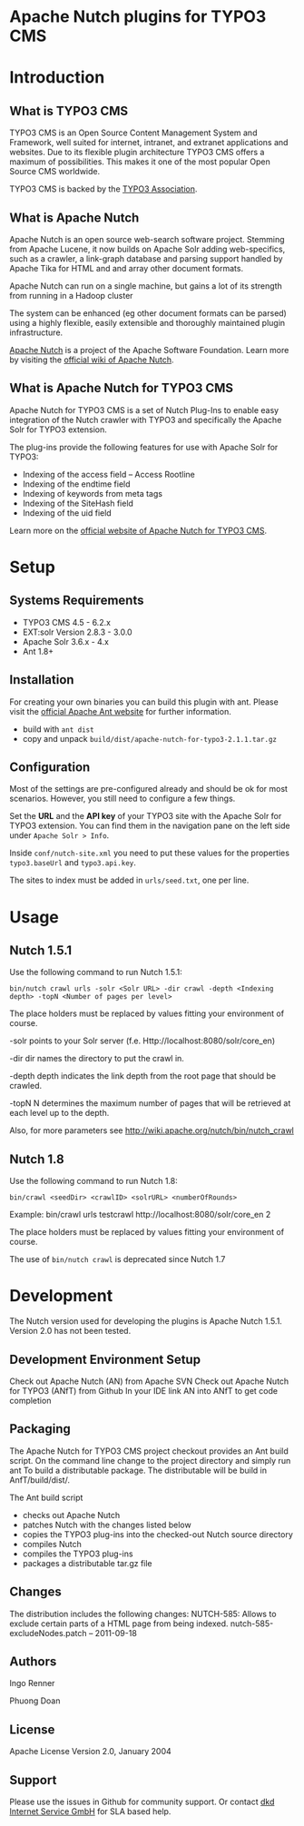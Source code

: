 Apache Nutch plugins for TYPO3 CMS
===============

# Introduction

## What is TYPO3 CMS

TYPO3 CMS is an Open Source Content Management System and Framework, well suited for internet, intranet, and extranet applications and websites. 
Due to its flexible plugin architecture TYPO3 CMS offers a maximum of possibilities. 
This makes it one of the most popular Open Source CMS worldwide.

TYPO3 CMS is backed by the [TYPO3 Association](https://typo3.org/).

## What is Apache Nutch

Apache Nutch is an open source web-search software project. Stemming from Apache Lucene, it now builds on Apache Solr adding web-specifics, such as a crawler, a link-graph database and parsing support handled by Apache Tika for HTML and and array other document formats.

Apache Nutch can run on a single machine, but gains a lot of its strength from running in a Hadoop cluster

The system can be enhanced (eg other document formats can be parsed) using a highly flexible, easily extensible and thoroughly maintained plugin infrastructure.

[Apache Nutch](https://nutch.apache.org/) is a project of the Apache Software Foundation.
Learn more by visiting the [official wiki of Apache Nutch](https://cwiki.apache.org/confluence/display/NUTCH/Home).

## What is Apache Nutch for TYPO3 CMS

Apache Nutch for TYPO3 CMS is a set of Nutch Plug-Ins to enable easy integration of the Nutch crawler with TYPO3 and specifically the Apache Solr for TYPO3 extension.

The plug-ins provide the following features for use with Apache Solr for TYPO3:

- Indexing of the access field – Access Rootline
- Indexing of the endtime field
- Indexing of keywords from meta tags
- Indexing of the SiteHash field 
- Indexing of the uid field

Learn more on the [official website of Apache Nutch for TYPO3 CMS](https://www.typo3-solr.com/solr-for-typo3/add-ons/public-extensions/apache-nutch-for-typo3/).

# Setup

## Systems Requirements

- TYPO3 CMS 4.5 - 6.2.x
- EXT:solr Version 2.8.3 - 3.0.0
- Apache Solr 3.6.x - 4.x
- Ant 1.8+

## Installation

For creating your own binaries you can build this plugin with ant.
Please visit the [official Apache Ant website](http://ant.apache.org/) for further information.

- build with `ant dist`
- copy and unpack `build/dist/apache-nutch-for-typo3-2.1.1.tar.gz`

## Configuration

Most of the settings are pre-configured already and should be ok for most scenarios. However, you still need to configure a few things. 

Set the **URL** and the **API key** of your TYPO3 site with the Apache Solr for TYPO3 extension.
You can find them in the navigation pane on the left side under `Apache Solr > Info`.

Inside `conf/nutch-site.xml` you need to put these values for the properties `typo3.baseUrl` and `typo3.api.key`.

The sites to index must be added in `urls/seed.txt`, one per line.

# Usage 

## Nutch 1.5.1

Use the following command to run Nutch 1.5.1:

`bin/nutch crawl urls -solr <Solr URL> -dir crawl -depth <Indexing depth> -topN <Number of pages per level>`

The place holders must be replaced by values fitting your environment of course.

-solr points to your Solr server (f.e. Http://localhost:8080/solr/core_en)

-dir dir names the directory to put the crawl in.

-depth depth indicates the link depth from the root page that should be crawled.

-topN N determines the maximum number of pages that will be retrieved at each level up to the depth.

Also, for more parameters see http://wiki.apache.org/nutch/bin/nutch_crawl 

## Nutch 1.8

Use the following command to run Nutch 1.8:

`bin/crawl <seedDir> <crawlID> <solrURL> <numberOfRounds>`
	
Example: bin/crawl urls testcrawl http://localhost:8080/solr/core_en 2
	
The place holders must be replaced by values fitting your environment of course.

The use of `bin/nutch crawl` is deprecated since Nutch 1.7 
	

# Development

The Nutch version used for developing the plugins is Apache Nutch 1.5.1. Version 2.0 has not been tested.

## Development Environment Setup

Check out Apache Nutch (AN) from Apache SVN
Check out Apache Nutch for TYPO3 (ANfT) from Github
In your IDE link AN into ANfT to get code completion

## Packaging

The Apache Nutch for TYPO3 CMS project checkout provides an Ant build script. On the command line change to the project directory and simply run ant To build a distributable package. The distributable will be build in AnfT/build/dist/.

The Ant build script 
- checks out Apache Nutch
- patches Nutch with the changes listed below
- copies the TYPO3 plug-ins into the checked-out Nutch source directory
- compiles Nutch
- compiles the TYPO3 plug-ins
- packages a distributable tar.gz file

## Changes

The distribution includes the following changes:
NUTCH-585: Allows to exclude certain parts of a HTML page from being indexed. 
nutch-585-excludeNodes.patch – 2011-09-18

## Authors

Ingo Renner 

Phuong Doan 

## License

Apache License Version 2.0, January 2004

## Support

Please use the issues in Github for community support.
Or contact [dkd Internet Service GmbH](https://www.dkd.de/) for SLA based help. 
